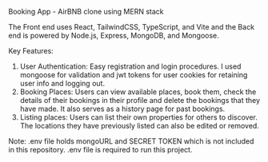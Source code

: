Booking App - AirBNB clone using MERN stack

The Front end uses React, TailwindCSS, TypeScript, and Vite and the Back end is powered by Node.js, Express, MongoDB, and Mongoose.

Key Features:
1. User Authentication: Easy registration and login procedures. I used mongoose for validation and jwt tokens for user cookies for retaining user info and logging out.
2. Booking Places: Users can view available places, book them, check the details of their bookings in their profile and delete the bookings that they have made. It also serves as a history page for past bookings.
3. Listing places: Users can list their own properties for others to discover. The locations they have previously listed can also be edited or removed.

Note: .env file holds mongoURL and SECRET TOKEN which is not included in this repository. .env file is required to run this project.

